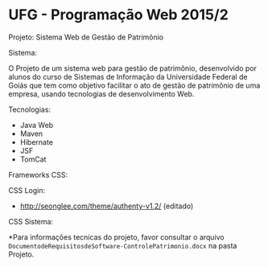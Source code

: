 UFG - Programação Web 2015/2
==

Projeto: Sistema Web de Gestão de Patrimônio

Sistema:
	
O Projeto de um sistema web para gestão de patrimônio, desenvolvido por alunos do curso de Sistemas de Informação da Universidade Federal
de Goiás que tem como objetivo facilitar o ato de gestão de patrimônio de uma empresa, usando tecnologias de desenvolvimento Web.

Tecnologias:
- Java Web
- Maven
- Hibernate
- JSF
- TomCat

Frameworks CSS:

CSS Login:
- http://seonglee.com/theme/authenty-v1.2/ (editado)

CSS Sistema: 

*Para informações tecnicas do projeto, favor consultar o arquivo `DocumentodeRequisitosdeSoftware-ControlePatrimonio.docx` na pasta Projeto.
